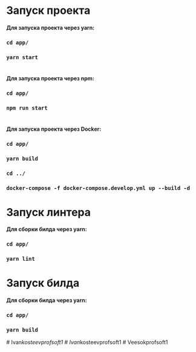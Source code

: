 # Запуск проекта

#### Для запуска проекта через yarn:
### `cd app/`
### `yarn start`
#
#### Для запуска проекта через npm:
### `cd app/`
### `npm run start`
#
#### Для запуска проекта через Docker:
### `cd app/`
### `yarn build`
### `cd ../`
### `docker-compose -f docker-compose.develop.yml up --build -d`

# Запуск линтера

#### Для сборки билда через yarn:
### `cd app/`
### `yarn lint`

# Запуск билда

#### Для сборки билда через yarn:
### `cd app/`
### `yarn build`


#   I v a n _ k o s t e e v _ _ p r o f s o f t 1  
 #   I v a n _ k o s t e e v _ _ p r o f s o f t 1  
 #   V e e s o k _ _ p r o f s o f t 1  
 